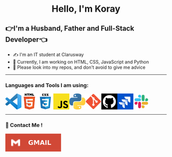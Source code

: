 <h1 align="center">Hello, I'm Koray</h1>

## 👉I'm a Husband, Father and Full-Stack Developer👈
- ✍ I'm an IT student at Clarusway
- 🚀 Currently, I am working on HTML, CSS, JavaScript and Python
- 🙏 Please look into my repos, and don't avoid to give me advice
<hr class="dotted">

### Languages and Tools I am using: 

<img align="left" alt="Visual Studio Code" width="50px" src="https://github.com/tarnilok/tarnilok/blob/main/vscode.png">
<img align="left" alt="HTML5" width="50px" src="https://github.com/tarnilok/tarnilok/blob/main/HTML5.png" />
<img align="left" alt="CSS3" width="50px" src="https://github.com/tarnilok/tarnilok/blob/main/css3.png"/>
<img align="left" alt="JavaScript" width="50px" src="https://github.com/tarnilok/tarnilok/blob/main/javascript.png" />
<img align="left" alt="Python" width="50px" src="https://github.com/tarnilok/tarnilok/blob/main/python_.png" />
<img align="left" alt="Git" width="50px" src="https://github.com/tarnilok/tarnilok/blob/main/git.png" />
<img align="left" alt="GitHub" width="50px" src="https://github.com/tarnilok/tarnilok/blob/main/github.png" />
<img align="left" alt="Jira" width="50px" src="https://github.com/tarnilok/tarnilok/blob/main/jira.jpg" />
<img align="left" alt="Slack" width="50px" src="https://github.com/tarnilok/tarnilok/blob/main/slack.jpg" />

<br><br><br>
<hr class="dotted">

### 📧 Contact Me ! 

<a href="mailto:tarnilok@gmail.com" target="blank"><img align="center" src="https://github.com/tarnilok/tarnilok/blob/main/Gmail.svg" alt="gmail" /></a>








